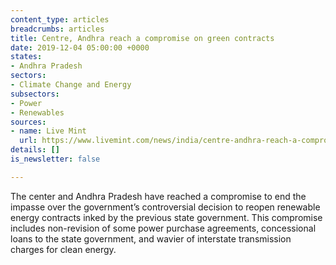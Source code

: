```yaml
---
content_type: articles
breadcrumbs: articles
title: Centre, Andhra reach a compromise on green contracts
date: 2019-12-04 05:00:00 +0000
states:
- Andhra Pradesh
sectors:
- Climate Change and Energy
subsectors:
- Power
- Renewables
sources:
- name: Live Mint
  url: https://www.livemint.com/news/india/centre-andhra-reach-a-compromise-on-green-contracts-11574966773995.html
details: []
is_newsletter: false

---
```

The center and Andhra Pradesh have reached a compromise to end the impasse over the government’s controversial decision to reopen renewable energy contracts inked by the previous state government. This compromise includes non-revision of some power purchase agreements, concessional loans to the state government, and wavier of interstate transmission charges for clean energy.
